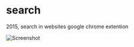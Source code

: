 # search
2015, search in websites google chrome extention

![Screenshot](https://github.com/mustafauzun0/search/blob/master/screenshots/search_all.png)
